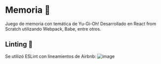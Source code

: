 # Memoria 🧠
Juego de memoria con temática de Yu-Gi-Oh! Desarrollado en React from Scratch utilizando Webpack, Babe, entre otros.

## Linting 📝
Se utilizó ESLint con lineamientos de Airbnb:
![image](https://user-images.githubusercontent.com/53311124/113082476-c835f280-9197-11eb-89f1-fd11c2c5c92e.png)
